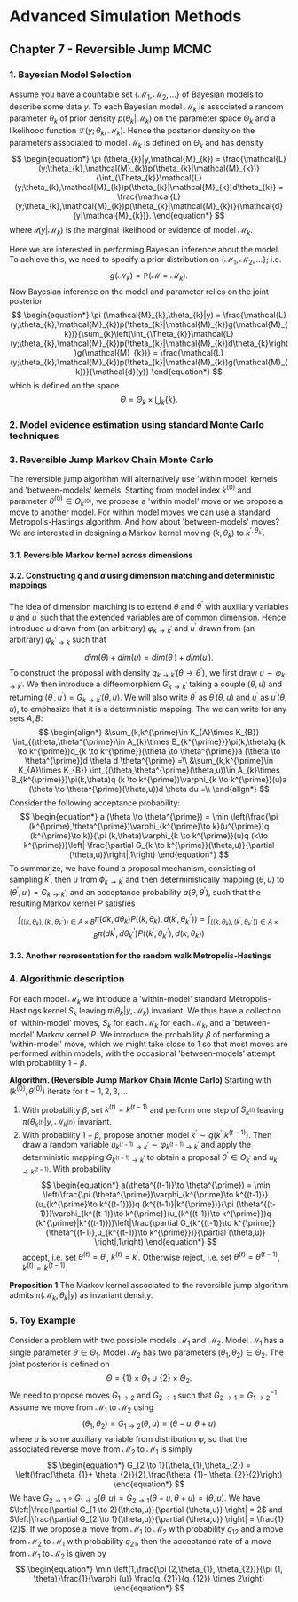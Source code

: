 # Advanced Simulation Methods

## Chapter 7 - Reversible Jump MCMC

### 1. Bayesian Model Selection

Assume you have a countable set $\left\{\mathcal{M}_{1},\mathcal{M}_{2},\dots \right\}$ of Bayesian models to describe some data $y$. To each Bayesian model $\mathcal{M}_{k}$ is associated a random parameter $\theta _{k}$ of prior density $p (\theta _{k}| \mathcal{M}_{k})$ on the parameter space $\Theta _{k}$ and a likelihood function $\mathcal{L}(y;\theta _{k},\mathcal{M}_{k})$. Hence the posterior density on the parameters associated to model $\mathcal{M}_{k}$ is defined on $\Theta_{k}$ and has density
$$
\begin{equation*}
	\pi (\theta_{k}|y,\mathcal{M}_{k}) = \frac{\mathcal{L}(y;\theta_{k},\mathcal{M}_{k})p(\theta_{k}|\mathcal{M}_{k})}{\int_{\Theta_{k}}\mathcal{L}(y;\theta_{k},\mathcal{M}_{k})p(\theta_{k}|\mathcal{M}_{k})d\theta_{k}} = \frac{\mathcal{L}(y;\theta_{k},\mathcal{M}_{k})p(\theta_{k}|\mathcal{M}_{k})}{\mathcal{d}(y|\mathcal{M}_{k})}.
\end{equation*}
$$
where $\mathcal{d}(y|\mathcal{M}_{k})$ is the marginal likelihood or evidence of model $\mathcal{M}_{k}$.

Here we are interested in performing Bayesian inference about the model. To achieve this, we need to specify a prior distribution on $\{\mathcal{M}_{1},\mathcal{M}_{2},\dots\}$; i.e.
$$
\begin{equation*}
	g(\mathcal{M}_{k}) = \mathbb{P}(\mathcal{M}=\mathcal{M}_{k}).
\end{equation*}
$$
Now Bayesian inference on the model and parameter relies on the joint posterior
$$
\begin{equation*}
	\pi (\mathcal{M}_{k},\theta_{k}|y) = \frac{\mathcal{L}(y;\theta_{k},\mathcal{M}_{k})p(\theta_{k}|\mathcal{M}_{k})g(\mathcal{M}_{k})}{\sum_{k}\left(\int_{\Theta_{k}}\mathcal{L}(y;\theta_{k},\mathcal{M}_{k})p(\theta_{k}|\mathcal{M}_{k})d\theta_{k}\right)g(\mathcal{M}_{k})} = \frac{\mathcal{L}(y;\theta_{k},\mathcal{M}_{k})p(\theta_{k}|\mathcal{M}_{k})g(\mathcal{M}_{k})}{\mathcal{d}(y)}
\end{equation*}
$$
which is defined on the space
$$
\begin{equation*}
	\Theta = \Theta_{k} \times \bigcup_{k} \left\{k  \right\}.
\end{equation*}
$$

### 2. Model evidence estimation using standard Monte Carlo techniques

### 3. Reversible Jump Markov Chain Monte Carlo

The reversible jump algorithm will alternatively use 'within model' kernels and 'between-models' kernels. Starting from model index $k^{(0)}$ and parameter $\theta^{(0)} \in \Theta_{k^{(0)}}$, we propose a 'within model' move or we propose a move to another model. For within model moves we can use a standard Metropolis-Hastings algorithm. And how about 'between-models' moves? We are interested in designing a Markov kernel moving $(k, \theta_{k})$ to $k^{\prime,\theta_{k^{\prime}}}$.

#### 3.1. Reversible Markov kernel across dimensions

#### 3.2. Constructing $q$ and $a$ using dimension matching and deterministic mappings

The idea of dimension matching is to extend $\theta$ and $\theta ^{\prime}$ with auxiliary variables $u$ and $u^{\prime}$ such that the extended variables are of common dimension. Hence introduce $u$ drawn from (an arbitrary) $\varphi_{k \to k^{\prime}}$ and $u^{\prime}$ drawn from (an arbitrary) $\varphi_{k^{\prime} \to k}$ such that
$$
\begin{equation*}
	dim (\theta) + dim (u) = dim (\theta^{\prime}) + dim (u^{\prime}).
\end{equation*}
$$
To construct the proposal with density $q_{k \to k^{\prime}}(\theta \to \theta^{\prime})$, we first draw $u \sim \varphi_{k \to k^{\prime}}$. We then introduce a diffeomorphism $G_{k \to k^{\prime}}$ taking a couple $(\theta,u)$ and returning $(\theta^{\prime},u^{\prime})= G_{k \to k^{\prime}}(\theta,u)$. We will also write $\theta^{\prime}$ as $\theta^{\prime}(\theta,u)$ and $u^{\prime}$ as $u^{\prime}(\theta,u)$, to emphasize that it is a deterministic mapping. The we can write for any sets $A,B$:
$$
\begin{align*}
	&\sum_{k,k^{\prime}\in K_{A}\times K_{B}} \int_{(\theta,\theta^{\prime})\in A_{k}\times B_{k^{\prime}}}\pi(k,\theta)q (k \to k^{\prime})q_{k \to k^{\prime}}(\theta \to \theta^{\prime})a (\theta \to \theta^{\prime})d \theta d \theta^{\prime} =\\
	&\sum_{k,k^{\prime}\in K_{A}\times K_{B}} \int_{(\theta,\theta^{\prime}(\theta,u))\in A_{k}\times B_{k^{\prime}}}\pi(k,\theta)q (k \to k^{\prime})\varphi_{k \to k^{\prime}}(u)a (\theta \to \theta^{\prime}(\theta,u))d \theta du =\\
\end{align*}
$$
Consider the following acceptance probability:
$$
\begin{equation*}
	a (\theta \to \theta^{\prime}) = \min \left(\frac{\pi (k^{\prime},\theta^{\prime})\varphi_{k^{\prime}\to k}(u^{\prime})q (k^{\prime}\to k)}{\pi (k,\theta)\varphi_{k \to k^{\prime}}(u)q (k\to k^{\prime})}\left| \frac{\partial G_{k \to k^{\prime}}(\theta,u)}{\partial (\theta,u)}\right|,1\right)
\end{equation*}
$$
To summarize, we have found a proposal mechanism, consisting of sampling $k^{\prime}$, then $u$ from $\phi_{k \to k^{\prime}}$ and then deterministically mapping $(\theta,u)$ to $(\theta^{\prime},u^{\prime}) = G_{k \to k^{\prime}}$, and an acceptance probability $a (\theta,\theta^{\prime})$, such that the resulting Markov kernel $P$ satisfies
$$
\begin{equation*}
	\int_{((k,\theta_{k}),(k^{\prime},\theta_{k^{\prime}}^{\prime}))\in A \times B}\pi (dk,d \theta_{k})P ((k,\theta_{k}),d (k^{\prime},\theta^{\prime}_{k^{\prime}})) = \int_{((k,\theta_{k}),(k^{\prime},\theta_{k^{\prime}}^{\prime}))\in A \times B}\pi (dk^{\prime},d \theta_{k^{\prime}}^{\prime})P ((k^{\prime},\theta_{k^{\prime}}^{\prime}),d(k,\theta_{k}))
\end{equation*}
$$

#### 3.3. Another representation for the random walk Metropolis-Hastings

### 4. Algorithmic description

For each model $\mathcal{M}_{k}$ we introduce a 'within-model' standard Metropolis-Hastings kernel $S_{k}$ leaving $\pi (\theta_{k}|y,\mathcal{M}_{k})$ invariant. We thus have a collection of 'within-model' moves, $S_{k}$ for each $\mathcal{M}_{k}$ for each $\mathcal{M}_{k}$, and a 'between-model' Markov kernel $P$. We introduce the probability $\beta$ of performing a 'within-model' move, which we might take close to 1 so that most moves are performed within models, with the occasional 'between-models' attempt with probability $1 - \beta$.

**Algorithm. (Reversible Jump Markov Chain Monte Carlo)**
Starting with $(k^{(0)},\theta^{(0)})$ iterate for $t = 1,2,3,\dots$
1. With probability $\beta$, set $k^{(t)} = k^{(t-1)}$ and perform one step of $S_{k^{(t)}}$ leaving $\pi (\theta_{k^{(t)}}|y, \mathcal{M}_{k^{(t)}})$ invariant.
2. With probability $1-\beta$, propose another model $k^{\prime}\sim q (k^{\prime}|k^{(t-1)})$. Then draw a random variable $u_{k^{(t-1)}\to k^{\prime}}\sim \varphi_{k^{(t-1)}\to k^{\prime}}$ and apply the deterministic mapping $G_{k^{(t-1)}\to k^{\prime}}$ to obtain a proposal $\theta^{\prime}\in \Theta_{k^{\prime}}$ and $u_{k^{\prime}\to k^{(t-1)}}$. With probability
$$
\begin{equation*}
	a(\theta^{(t-1)}\to \theta^{\prime}) = \min \left(\frac{\pi (\theta^{\prime})\varphi_{k^{\prime}\to k^{(t-1)}}(u_{k^{\prime}\to k^{(t-1)}})q (k^{(t-1)}|k^{\prime})}{\pi (\theta^{(t-1)})\varphi_{k^{(t-1)}\to k^{\prime}}(u_{k^{(t-1)}\to k^{\prime}})q (k^{\prime}|k^{(t-1)})}\left|\frac{\partial G_{k^{(t-1)}\to k^{\prime}}(\theta^{(t-1)},u_{k^{(t-1)}\to k^{\prime}})}{\partial (\theta,u)} \right|,1\right)
\end{equation*}
$$
accept, i.e. set $\theta^{(t)} = \theta^{\prime}$, $k^{(t)} = k^{\prime}$. Otherwise reject, i.e. set $\theta^{(t)} = \theta^{(t-1)}$, $k^{(t)}= k^{(t-1)}$.

**Proposition 1** 
The Markov kernel associated to the reversible jump algorithm admits $\pi (\mathcal{M}_{k}, \theta_{k}|y)$ as invariant density.

### 5. Toy Example

Consider a problem with two possible models $\mathcal{M}_{1}$ and $\mathcal{M}_{2}$. Model $\mathcal{M}_{1}$ has a single parameter $\theta \in \Theta_{1}$. Model $\mathcal{M}_{2}$ has two parameters $(\theta_{1}, \theta_{2})\in \Theta_{2}$. The joint posterior is defined on
$$
\begin{equation*}
	\Theta = \left\{1 \right\} \times \Theta_{1} \cup \left\{2 \right\} \times \Theta_{2}.
\end{equation*}
$$
We need to propose moves $G_{1 \to 2}$ and $G_{2 \to 1}$ such that $G_{2 \to 1} = G^{-1}_{1 \to 2}$. Assume we move from $\mathcal{M}_{1}$ to $\mathcal{M}_{2}$ using
$$
\begin{equation*}
	(\theta_{1},\theta_{2}) = G_{1 \to 2}(\theta,u) = (\theta - u,\theta + u)
\end{equation*}
$$
where $u$ is some auxiliary variable from distribution $\varphi$, so that the associated reverse move from $\mathcal{M}_{2}$ to $\mathcal{M}_{1}$ is simply
$$
\begin{equation*}
	G_{2 \to 1}(\theta_{1},\theta_{2}) = \left(\frac{\theta_{1}+ \theta_{2}}{2},\frac{\theta_{1}- \theta_{2}}{2}\right)
\end{equation*}
$$
We have $G_{2 \to 1} \circ G_{1 \to 2}(\theta,u) = G_{2 \to 1}(\theta -u, \theta +u) = (\theta, u)$. We have $\left|\frac{\partial G_{1 \to 2}(\theta,u)}{\partial (\theta,u)} \right| = 2$ and $\left|\frac{\partial G_{2 \to 1}(\theta,u)}{\partial (\theta,u)} \right| = \frac{1}{2}$. If we propose a move from $\mathcal{M}_{1}$ to $\mathcal{M}_{2}$ with probability $q_{12}$ and a move from $\mathcal{M}_{2}$ to $\mathcal{M}_{1}$ with probability $q_{21}$, then the acceptance rate of a move from $\mathcal{M}_{1}$ to $\mathcal{M}_{2}$ is given by
$$
\begin{equation*}
	\min \left(1,\frac{\pi (2,\theta_{1}, \theta_{2})}{\pi (1, \theta)}\frac{1}{\varphi (u)} \frac{q_{21}}{q_{12}} \times 2\right)
\end{equation*}
$$

